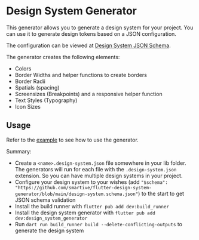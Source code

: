 # Design System Generator

This generator allows you to generate a design system for your project.
You can use it to generate design tokens based on a JSON configuration.

The configuration can be viewed at [Design System JSON Schema](./design-system.schema.json).

The generator creates the following elements:

- Colors
- Border Widths and helper functions to create borders
- Border Radii
- Spatials (spacing)
- Screensizes (Breakpoints) and a responsive helper function
- Text Styles (Typography)
- Icon Sizes

## Usage

Refer to the [example](./example/example.md) to see how to use the generator.

Summary:

- Create a `<name>.design-system.json` file somewhere in your lib folder.
  The generators will run for each file with the `.design-system.json` extension.
  So you can have multiple design systems in your project.
- Configure your design system to your wishes
  (add `"$schema": "https://github.com/smartive/flutter-design-system-generator/blob/main/design-system.schema.json"`)
  to the start to get JSON schema validation
- Install the build runner with `flutter pub add dev:build_runner`
- Install the design system generator with `flutter pub add dev:design_system_generator`
- Run `dart run build_runner build --delete-conflicting-outputs` to generate the design system
